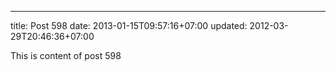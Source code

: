---
title: Post 598
date: 2013-01-15T09:57:16+07:00
updated: 2012-03-29T20:46:36+07:00

This is content of post 598